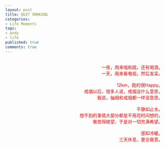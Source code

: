 ```yaml
---
layout: post
title: QUIT SMOKING
categories:
- Life Moments
tags:
- andy
- life
published: true
comments: true
---
```

<p><p align="right"> <br /><font color="#ff0000">一夜，用来唱和跳，还有喝酒。<br />一天，用来看电视，然后发呆。<br /><br />12km，跑的很Happy。<br />戒烟以后，很多人说，戒烟没什么意思，<br />我说，抽烟和戒烟都一样没意思。<br /><br />平静如止水。<br />想不到的事情大部分都是不用花时间想的，<br />我觉得绝望，于是对一切充满希望。<br /><br />感知冷暖。<br />三天休息，更合我意。</font><br /> <br /></p></p>
